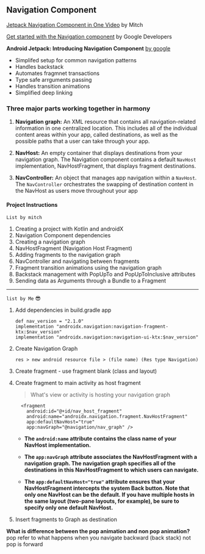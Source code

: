 ## Navigation Component 
[Jetpack Navigation Component in One Video](https://www.youtube.com/watch?v=IEO2X5OU3MY&t=1098s) by Mitch

[Get started with the Navigation component](https://developer.android.com/guide/navigation/navigation-getting-started) by Google Developers

__Android Jetpack: Introducing Navigation Component__ [by google](https://www.youtube.com/watch?time_continue=54&v=Y0Cs2MQxyIs&feature=emb_logo)

* Simplifed setup for common navigation patterns
* Handles backstack
* Automates fragmnet transactions
* Type safe arrguments passing
* Handles transition animations
* Simplified deep linking

### Three major parts working together in harmony
1) **Navigation graph:** An XML resource that contains all navigation-related information in one centralized location. This includes all of the individual content areas within your app, called destinations, as well as the possible paths that a user can take through your app.

2) **NavHost:** An empty container that displays destinations from your navigation graph. The Navigation component contains a default `NavHost` implementation, NavHostFragment, that displays fragment destinations.

3) **NavController:** An object that manages app navigation within a `NavHost`. The `NavController` orchestrates the swapping of destination content in the NavHost as users move throughout your app


#### Project Instructions

`List by mitch`
1) Creating a project with Kotlin and androidX
2) Navigation Component dependencies
3) Creating a navigation graph
3) NavHostFragment (Navigation Host Fragment)
4) Adding fragments to the navigation graph
5) NavController and navigating between fragments
6) Fragment transition animations using the navigation graph
7) Backstack management with PopUpTo and PopUpToInclusive attributes
8) Sending data as Arguments through a Bundle to a Fragment

----

`list by Me` :sunglasses: 
1. Add dependencies in build.gradle app 
    ```
    def nav_version = "2.1.0"
    implementation "androidx.navigation:navigation-fragment-ktx:$nav_version"
    implementation "androidx.navigation:navigation-ui-ktx:$nav_version"
    ```

2. Create Navigation Graph

    `res > new android resource file > (file name) (Res type Navigation)`
    
3. Create fragment - use fragment blank (class and layout)

4. Create fragment to main activity as host fragment 
    > What's view or activity is hosting your navigation graph
       
    ```
      <fragment
        android:id="@+id/nav_host_fragment"
        android:name="androidx.navigation.fragment.NavHostFragment"
        app:defaultNavHost="true"
        app:navGraph="@navigation/nav_graph" />
    ``` 
   
    - __The `android:name` attribute contains the class name of your NavHost implementation.__
   
    - __The `app:navGraph` attribute associates the NavHostFragment with a navigation graph. The navigation graph specifies all of the destinations in this NavHostFragment to which users can navigate.__
   
    - __The `app:defaultNavHost="true"` attribute ensures that your NavHostFragment intercepts the system Back button. Note that only one NavHost can be the default. If you have multiple hosts in the same layout (two-pane layouts, for example), be sure to specify only one default NavHost.__

5. Insert fragments to Graph as destination

__What is difference between the pop animation and non pop animation?__
pop refer to what happens when you navigate backward (back stack)
not pop is forward
